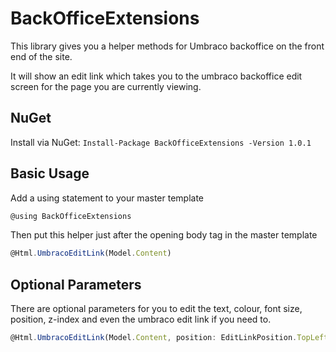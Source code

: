# BackOfficeExtensions
This library gives you a helper methods for Umbraco backoffice on the front end of the site.

It will show an edit link which takes you to the umbraco backoffice edit screen for the page you are currently viewing.

## NuGet

Install via NuGet: ``` Install-Package BackOfficeExtensions -Version 1.0.1 ```

## Basic Usage

Add a using statement to your master template

```javascript
@using BackOfficeExtensions
```

Then put this helper just after the opening body tag in the master template

```javascript
@Html.UmbracoEditLink(Model.Content)
```

## Optional Parameters

There are optional parameters for you to edit the text, colour, font size, position, z-index and even the umbraco edit link if you need to.

```javascript
@Html.UmbracoEditLink(Model.Content, position: EditLinkPosition.TopLeft, linkColour: "#00aea2", editMessage: "Edit", margin: 10, zindex: 999, umbracoEditContentUrl: "/umbraco#/content/content/edit/")
```
